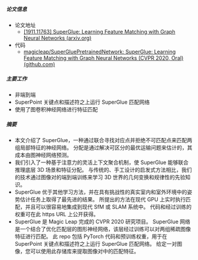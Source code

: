 ##### 论文信息
- 论文地址
	- [[1911.11763] SuperGlue: Learning Feature Matching with Graph Neural Networks (arxiv.org)](https://arxiv.org/abs/1911.11763)
- 代码
	- [magicleap/SuperGluePretrainedNetwork: SuperGlue: Learning Feature Matching with Graph Neural Networks (CVPR 2020, Oral) (github.com)](https://github.com/magicleap/SuperGluePretrainedNetwork)

##### 主要工作
- 非端到端
- SuperPoint 关键点和描述符之上运行 SuperGlue 匹配网络
- 使用了图卷积神经网络进行特征匹配
##### 摘要
- 本文介绍了 SuperGlue，一种通过联合寻找对应点并拒绝不可匹配点来匹配两组局部特征的神经网络。 分配是通过解决可区分的最优运输问题来估计的，其成本由图神经网络预测。 
- 我们引入了一种基于注意力的灵活上下文聚合机制，使 SuperGlue 能够联合推理底层 3D 场景和特征分配。 与传统的、手工设计的启发式方法相比，我们的技术通过图像对的端到端训练来学习 3D 世界的几何变换和规律性的先验知识。 
- SuperGlue 优于其他学习方法，并在具有挑战性的真实室内和室外环境中的姿势估计任务上取得了最先进的结果。 所提出的方法在现代 GPU 上实时执行匹配，并且可以很容易地集成到现代 SfM 或 SLAM 系统中。 代码和经过训练的权重可在此 https URL 上公开获得。
- SuperGlue 是 Magic Leap 完成的 CVPR 2020 研究项目。 SuperGlue 网络是一个结合了优化匹配层的图形神经网络，该层经过训练可以对两组稀疏图像特征进行匹配。 此 repo 包括 PyTorch 代码和预训练权重，用于在 SuperPoint 关键点和描述符之上运行 SuperGlue 匹配网络。 给定一对图像，您可以使用此存储库来提取图像对中的匹配特征。